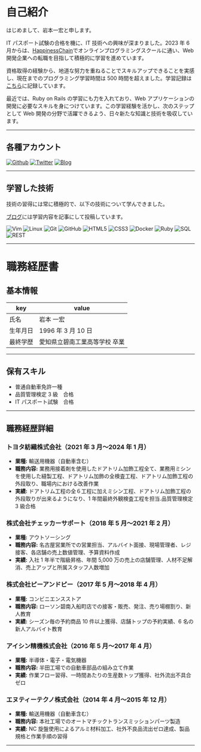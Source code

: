 # 自己紹介

はじめまして、岩本一宏と申します。

IT パスポート試験の合格を機に、IT 技術への興味が深まりました。2023 年 6 月からは、[HappinessChain](https://happiness-chain.com/)でオンラインプログラミングスクールに通い、Web 開発企業への転職を目指して積極的に学習を進めています。

資格取得の経験から、地道な努力を重ねることでスキルアップできることを実感し、現在までのプログラミング学習時間は 500 時間を超えました。学習記録は[こちら](https://github.com/rocky-engineer7/daily_report)に記録しています。

最近では、Ruby on Rails の学習にも力を入れており、Web アプリケーションの開発に必要なスキルを身につけています。この学習経験を活かし、次のステップとして Web 開発の分野で活躍できるよう、日々新たな知識と技術を吸収しています。

---

## 各種アカウント

<a href="https://github.com/rocky-engineer7" target="_blank"><img alt="Github" src="https://img.shields.io/badge/rocky--engineer7-%2312100E.svg?&style=flat-square&logo=Github&logoColor=white" /></a>
<a href="https://twitter.com/Rocky_engineer7" target="_blank"><img alt="Twitter" src="https://img.shields.io/badge/@Rocky_engineer7-%231DA1F2.svg?&style=flat-square&logo=twitter&logoColor=white" /></a>
<a href="https://rocky-engineer7.hatenablog.com/" target="_blank"><img alt="Blog" src="https://img.shields.io/badge/Rocky's%20Blog-%23FF4088.svg?&style=flat-square&logo=hatenabookmark&logoColor=white" /></a>

---

## 学習した技術

技術の習得には常に積極的で、以下の技術について学んできました。

[ブログ](https://rocky-engineer7.hatenablog.com/)には学習内容を記事にして投稿しています。

![Vim](https://img.shields.io/badge/-Vim-019733?style=flat-square&logo=vim&logoColor=white) ![Linux](https://img.shields.io/badge/-Linux-FCC624?style=flat-square&logo=linux&logoColor=black)
![Git](https://img.shields.io/badge/-Git-F05032?style=flat-square&logo=git&logoColor=white) ![GitHub](https://img.shields.io/badge/-GitHub-181717?style=flat-square&logo=github&logoColor=white)
![HTML5](https://img.shields.io/badge/-HTML5-E34F26?style=flat-square&logo=html5&logoColor=white) ![CSS3](https://img.shields.io/badge/-CSS3-1572B6?style=flat-square&logo=css3&logoColor=white)
![Docker](https://img.shields.io/badge/-Docker-2496ED?style=flat-square&logo=docker&logoColor=white)
![Ruby](https://img.shields.io/badge/-Ruby-CC342D?style=flat-square&logo=ruby&logoColor=white)
![SQL](https://img.shields.io/badge/-SQL-4479A1?style=flat-square&logo=mysql&logoColor=white)
![REST](https://img.shields.io/badge/-REST-02569B?style=flat-square&logo=rest&logoColor=white)

---

# 職務経歴書

## 基本情報

| key      | value                         |
| -------- | ----------------------------- |
| 氏名     | 岩本 一宏                     |
| 生年月日 | 1996 年 3 月 10 日            |
| 最終学歴 | 愛知県立碧南工業高等学校 卒業 |

---

## 保有スキル

- 普通自動車免許一種
- 品質管理検定 3 級　合格
- IT パスポート試験　合格

---

## 職務経歴詳細

### トヨタ紡織株式会社（2021 年 3 月〜2024 年 1 月）

- **業種:** 輸送用機器（自動車含む）
- **職務内容:** 業務用接着剤を使用したドアトリム加飾工程全て、業務用ミシンを使用した縫製工程、ドアトリム加飾の全検査工程、ドアトリム加飾工程の外段取り、職場内における改善作業
- **実績:** ドアトリム工程の全６工程に加えミシン工程、ドアトリム加飾工程の外段取りが出来るようになり、1 年間最終外観検査工程を担当.品質管理検定 3 級合格

### 株式会社チェッカーサポート（2018 年 5 月〜2021 年 2 月）

- **業種:** アウトソーシング
- **職務内容:** 名古屋営業所での営業担当、アルバイト面接、現場管理者、レジ接客、各店舗の売上数値管理、予算資料作成
- **実績:** 入社 1 年半で階級昇格、年間 5,000 万の売上の店舗管理、人材不足解消、売上アップと所属スタッフ人数増加

### 株式会社ピーアンドピー（2017 年 5 月〜2018 年 4 月）

- **業種:** コンビニエンスストア
- **職務内容:** ローソン碧南入船町店での接客・販売、発注、売り場棚割り、新人教育
- **実績:** シーズン毎の予約商品 10 件以上獲得、店舗トップの予約実績、6 名の新人アルバイト教育

### アイシン精機株式会社（2016 年 5 月〜2017 年 4 月）

- **業種:** 半導体・電子・電気機器
- **職務内容:** 半田工場での自動車部品の組み立て作業
- **実績:** 作業フロー習得、一時間あたりの生産数トップ獲得、社外流出不具合ゼロ

### エヌティーテクノ株式会社（2014 年 4 月〜2015 年 12 月）

- **業種:** 輸送用機器（自動車含む）
- **職務内容:** 本社工場でのオートマチックトランスミッションパーツ製造
- **実績:** NC 旋盤使用によるアルミ材料加工、社外不良品流出ゼロ達成、製品規格と作業手順の習得

---
